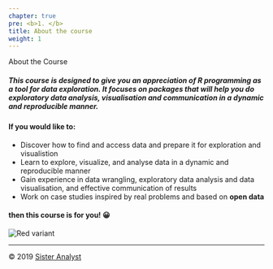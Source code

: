 ```yaml
---
chapter: true
pre: <b>1. </b>
title: About the course
weight: 1
---
```


About the Course

##### This course is designed to give you an appreciation of R programming as a tool for data exploration. It focuses on packages that will help you do exploratory data analysis, visualisation and communication in a dynamic and reproducible manner.


#### If you would like to:

* Discover how to find and access data and prepare it for exploration and visualistion
* Learn to explore, visualize, and analyse data in a dynamic and reproducible manner
* Gain experience in data wrangling, exploratory data analysis and data visualisation, and effective communication of results
* Work on case studies inspired by real problems and based on **open data**

#### then this course is for you! 😀

![Red variant](/general/images/data_image.jpg?width=40pc)

-----------------------------
© 2019 [Sister Analyst](https://sisteranalyst.org)
